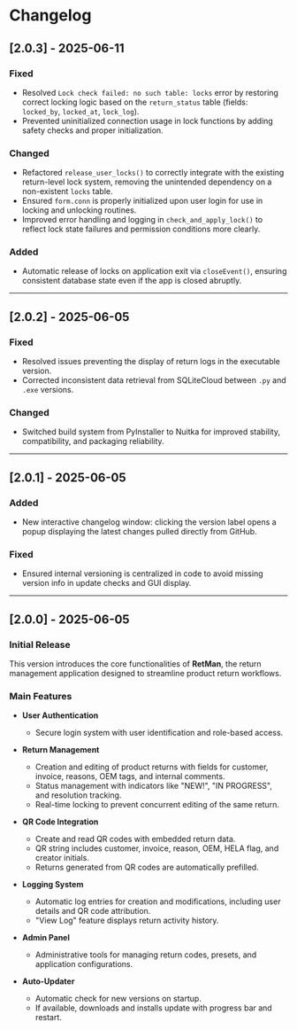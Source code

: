 # Changelog

## [2.0.3] - 2025-06-11

### Fixed
- Resolved `Lock check failed: no such table: locks` error by restoring correct locking logic based on the `return_status` table (fields: `locked_by`, `locked_at`, `lock_log`).
- Prevented uninitialized connection usage in lock functions by adding safety checks and proper initialization.

### Changed
- Refactored `release_user_locks()` to correctly integrate with the existing return-level lock system, removing the unintended dependency on a non-existent `locks` table.
- Ensured `form.conn` is properly initialized upon user login for use in locking and unlocking routines.
- Improved error handling and logging in `check_and_apply_lock()` to reflect lock state failures and permission conditions more clearly.

### Added
- Automatic release of locks on application exit via `closeEvent()`, ensuring consistent database state even if the app is closed abruptly.

---

## [2.0.2] - 2025-06-05

### Fixed
- Resolved issues preventing the display of return logs in the executable version.
- Corrected inconsistent data retrieval from SQLiteCloud between `.py` and `.exe` versions.

### Changed
- Switched build system from PyInstaller to Nuitka for improved stability, compatibility, and packaging reliability.

---

## [2.0.1] - 2025-06-05

### Added
- New interactive changelog window: clicking the version label opens a popup displaying the latest changes pulled directly from GitHub.

### Fixed
- Ensured internal versioning is centralized in code to avoid missing version info in update checks and GUI display.

---

## [2.0.0] - 2025-06-05

### Initial Release

This version introduces the core functionalities of **RetMan**, the return management application designed to streamline product return workflows.

### Main Features

- **User Authentication**
  - Secure login system with user identification and role-based access.

- **Return Management**
  - Creation and editing of product returns with fields for customer, invoice, reasons, OEM tags, and internal comments.
  - Status management with indicators like "NEW!", "IN PROGRESS", and resolution tracking.
  - Real-time locking to prevent concurrent editing of the same return.

- **QR Code Integration**
  - Create and read QR codes with embedded return data.
  - QR string includes customer, invoice, reason, OEM, HELA flag, and creator initials.
  - Returns generated from QR codes are automatically prefilled.

- **Logging System**
  - Automatic log entries for creation and modifications, including user details and QR code attribution.
  - "View Log" feature displays return activity history.

- **Admin Panel**
  - Administrative tools for managing return codes, presets, and application configurations.

- **Auto-Updater**
  - Automatic check for new versions on startup.
  - If available, downloads and installs update with progress bar and restart.
